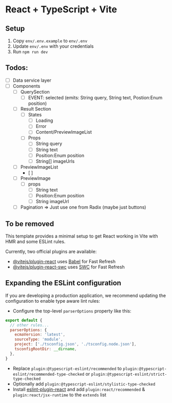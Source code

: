# React + TypeScript + Vite

## Setup

1. Copy `env/.env.example` to `env/.env`
2. Update `env/.env` with your credentials
3. Run `npm run dev`

## Todos:
- [ ] Data service layer
- [ ] Components
  - [ ] QuerySection
    - [ ] EVENT: selected (emits: String query, String text, Postion:Enum position)
  - [ ] Result Section
    - [ ] States
      - [ ] Loading
      - [ ] Error
      - [ ] Content/PreviewImageList
    - [ ] Props
      - [ ] String query
      - [ ] String text
      - [ ] Position:Enum position
      - [ ] String[] imageUrls
  - [ ] PreviewImageList
    - [ ] 
  - [ ] PreviewImage
    - [ ] props
      - [ ] String text
      - [ ] Position:Enum position
      - [ ] String imageUrl
  - [ ] Pagination => Just use one from Radix (maybe just buttons)

## To be removed

This template provides a minimal setup to get React working in Vite with HMR and some ESLint rules.

Currently, two official plugins are available:

- [@vitejs/plugin-react](https://github.com/vitejs/vite-plugin-react/blob/main/packages/plugin-react/README.md) uses [Babel](https://babeljs.io/) for Fast Refresh
- [@vitejs/plugin-react-swc](https://github.com/vitejs/vite-plugin-react-swc) uses [SWC](https://swc.rs/) for Fast Refresh

## Expanding the ESLint configuration

If you are developing a production application, we recommend updating the configuration to enable type aware lint rules:

- Configure the top-level `parserOptions` property like this:

```js
export default {
  // other rules...
  parserOptions: {
    ecmaVersion: 'latest',
    sourceType: 'module',
    project: ['./tsconfig.json', './tsconfig.node.json'],
    tsconfigRootDir: __dirname,
  },
}
```

- Replace `plugin:@typescript-eslint/recommended` to `plugin:@typescript-eslint/recommended-type-checked` or `plugin:@typescript-eslint/strict-type-checked`
- Optionally add `plugin:@typescript-eslint/stylistic-type-checked`
- Install [eslint-plugin-react](https://github.com/jsx-eslint/eslint-plugin-react) and add `plugin:react/recommended` & `plugin:react/jsx-runtime` to the `extends` list
